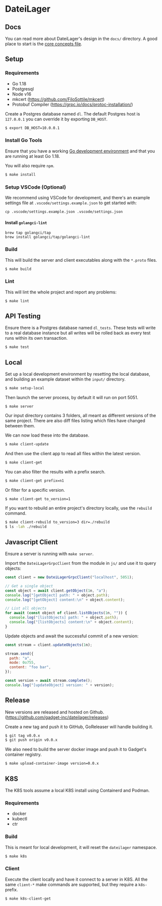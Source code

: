 # DateiLager

## Docs

You can read more about DateiLager's design in the `docs/` directory. A good place to start is the [core concepts file](./docs/core.md).

## Setup

### Requirements

- Go 1.18
- Postgresql
- Node v16
- mkcert (https://github.com/FiloSottile/mkcert)
- Protobuf Compiler (https://grpc.io/docs/protoc-installation/)

Create a Postgres database named `dl`. The default Postgres host is `127.0.0.1` you can override it by
exporting `DB_HOST`.

```bash
$ export DB_HOST=10.0.0.1
```

### Install Go Tools

Ensure that you have a working [Go development environment](https://golang.org/doc/install) and that you are running at least Go 1.18.

You will also require `npm`.

```bash
$ make install
```

### Setup VSCode (Optional)

We recommend using VSCode for development, and there's an example settings file at `.vscode/settings.example.json` to get started with:

```
cp .vscode/settings.example.json .vscode/settings.json
```

#### Install `golangci-lint`

```
brew tap golangci/tap
brew install golangci/tap/golangci-lint
```

### Build

This will build the server and client executables along with the `*.proto` files.

```bash
$ make build
```

### Lint

This will lint the whole project and report any problems:

```bash
$ make lint
```

## API Testing

Ensure there is a Postgres database named `dl_tests`. These tests will write to a real database instance
but all writes will be rolled back as every test runs within its own transaction.

```bash
$ make test
```

## Local

Set up a local development environment by resetting the local database, and building an example dataset
within the `input/` directory.

```bash
$ make setup-local
```

Then launch the server process, by default it will run on port 5051.

```
$ make server
```

Our input directory contains 3 folders, all meant as different versions of the same project. There are also
diff files listing which files have changed between them.

We can now load these into the database.

```bash
$ make client-update
```

And then use the client app to read all files within the latest version.

```bash
$ make client-get
```

You can also filter the results with a prefix search.

```bash
$ make client-get prefix=n1
```

Or filter for a specific version.

```bash
$ make client-get to_version=1
```

If you want to rebuild an entire project's directory locally, use the `rebuild` command.

```bash
$ make client-rebuild to_version=3 dir=./rebuild
$ ls -lah ./rebuild
```

## Javascript Client

Ensure a server is running with `make server`.

Import the `DateiLagerGrpcClient` from the module in `js/` and use it to query objects:

```javascript
const client = new DateiLagerGrpcClient("localhost", 5051);

// Get a single object
const object = await client.getObject(1n, "a");
console.log("[getObject] path: " + object.path);
console.log("[getObject] content:\n" + object.content);

// List all objects
for await (const object of client.listObjects(1n, "")) {
  console.log("[listObjects] path: " + object.path);
  console.log("[listObjects] content:\n" + object.content);
}
```

Update objects and await the successful commit of a new version:

```javascript
const stream = client.updateObjects(1n);

stream.send({
  path: "a",
  mode: 0o755,
  content: "foo bar",
});

const version = await stream.complete();
console.log("[updateObject] version: " + version);
```

## Release

New versions are released and hosted on Github. (https://github.com/gadget-inc/dateilager/releases)

Create a new tag and push it to GitHub, GoReleaser will handle building it.

```bash
$ git tag v0.0.x
$ git push origin v0.0.x
```

We also need to build the server docker image and push it to Gadget's container registry.

```bash
$ make upload-container-image version=0.0.x
```

## K8S

The K8S tools assume a local K8S install using Containerd and Podman.

### Requirements

- docker
- kubectl
- ctr

### Build

This is meant for local development, it will reset the `dateilager` namespace.

```bash
$ make k8s
```

### Client

Execute the client locally and have it connect to a server in K8S. All the same `client-*` make commands are supported,
but they require a `k8s-` prefix.

```bash
$ make k8s-client-get
```
